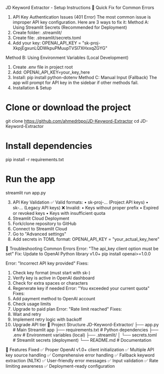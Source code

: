 JD Keyword Extractor - Setup Instructions
🚀 Quick Fix for Common Errors
1. API Key Authentication Issues (401 Error)
The most common issue is improper API key configuration. Here are 3 ways to fix it:
Method A: Using Streamlit Secrets (Recommended for Deployment)
1.	Create folder: .streamlit/
2.	Create file: .streamlit/secrets.toml
3.	Add your key:
OPENAI_API_KEY = "sk-proj-XkpjEgxunLQDWkpuPMuupTVSl7XHxxqZGYG"

Method B: Using Environment Variables (Local Development)
1.	Create .env file in project root
2.	Add: OPENAI_API_KEY=your_key_here
3.	Install: pip install python-dotenv
Method C: Manual Input (Fallback)
The app will prompt for API key in the sidebar if other methods fail.
2. Installation & Setup
# Clone or download the project
git clone https://github.com/ahmedrbpo/JD-Keyword-Extractor
cd JD-Keyword-Extractor

# Install dependencies
pip install -r requirements.txt

# Run the app
streamlit run app.py

3. API Key Validation
✅ Valid formats:
•	sk-proj-... (Project API keys)
•	sk-... (Legacy API keys)
❌ Invalid:
•	Keys without proper prefix
•	Expired or revoked keys
•	Keys with insufficient quota
4. Streamlit Cloud Deployment
1.	Fork/clone repository to GitHub
2.	Connect to Streamlit Cloud
3.	Go to "Advanced settings"
4.	Add secrets in TOML format:
OPENAI_API_KEY = "your_actual_key_here"

🔧 Troubleshooting Common Errors
Error: "The api_key client option must be set"
Fix: Update to OpenAI Python library v1.0+
pip install openai>=1.0.0

Error: "Incorrect API key provided"
Fixes:
1.	Check key format (must start with sk-)
2.	Verify key is active in OpenAI dashboard
3.	Check for extra spaces or characters
4.	Regenerate key if needed
Error: "You exceeded your current quota"
Fixes:
1.	Add payment method to OpenAI account
2.	Check usage limits
3.	Upgrade to paid plan
Error: "Rate limit reached"
Fixes:
1.	Wait and retry
2.	Implement retry logic with backoff
3.	Upgrade API tier
📁 Project Structure
JD-Keyword-Extractor/
├── app.py                 # Main Streamlit app
├── requirements.txt       # Python dependencies
├── .env                   # Environment variables (local)
├── .streamlit/
│   └── secrets.toml      # Streamlit secrets (deployment)
└── README.md             # Documentation

🎯 Features Fixed
✅ Proper OpenAI v1.0+ client initialization
✅ Multiple API key source handling
✅ Comprehensive error handling
✅ Fallback keyword extraction (NLTK)
✅ User-friendly error messages
✅ Input validation
✅ Rate limiting awareness
✅ Deployment-ready configuration

